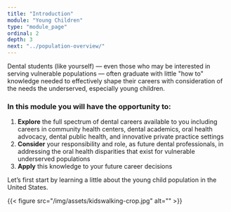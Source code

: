 ```yaml
---
title: "Introduction"
module: "Young Children"
type: "module_page"
ordinal: 2
depth: 3
next: "../population-overview/"
---
```

<div class="pageblock foo bar baz"><div class="maintext">
<p>Dental students (like yourself) — even those who may be interested in serving vulnerable populations — often graduate with little "how to" knowledge needed to effectively shape their careers with consideration of the needs the underserved, especially young children.</p>
</div>
</div><h3>In this module you will have the opportunity to:</h3><div class="pageblock"><div class="bullets-ol">
<ol>
<li><strong>Explore</strong> the full spectrum of dental careers available to you including careers in community health centers, dental academics, oral health advocacy, dental public health, and innovative private practice settings</li>
<li><strong>Consider</strong> your responsibility and role, as future dental professionals, in addressing the oral health disparities that exist for vulnerable underserved populations</li>
<li><strong>Apply</strong> this knowledge to your future career decisions</li>
</ol>
</div>
<div class="maintext">
<p>Let’s first start by learning a little about the young child population in the United States.</p>
</div>
<div class="center">{{< figure src="/img/assets/kidswalking-crop.jpg" alt="" >}}</div>
</div>